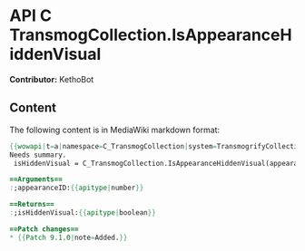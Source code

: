 # API C TransmogCollection.IsAppearanceHiddenVisual

**Contributor:** KethoBot

## Content

The following content is in MediaWiki markdown format:

```mediawiki
{{wowapi|t=a|namespace=C_TransmogCollection|system=TransmogrifyCollection}}
Needs summary.
 isHiddenVisual = C_TransmogCollection.IsAppearanceHiddenVisual(appearanceID)

==Arguments==
:;appearanceID:{{apitype|number}}

==Returns==
:;isHiddenVisual:{{apitype|boolean}}

==Patch changes==
* {{Patch 9.1.0|note=Added.}}
```